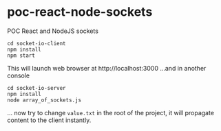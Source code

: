 # poc-react-node-sockets
POC React and NodeJS sockets

    cd socket-io-client
    npm install
    npm start
  
This will launch web browser at http://localhost:3000
...and in another console

    cd socket-io-server
    npm install
    node array_of_sockets.js
    
... now try to change `value.txt` in the root of the project, it will propagate content to the client instantly.
